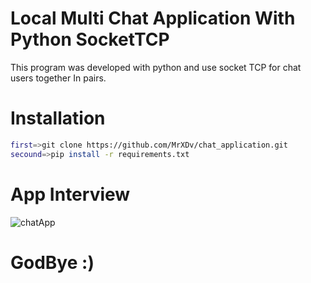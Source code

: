 # Local Multi Chat Application With Python SocketTCP
This program was developed with python and use socket TCP for chat users together In pairs.
# Installation

```bash
first=>git clone https://github.com/MrXDv/chat_application.git
secound=>pip install -r requirements.txt
```

# App Interview
![chatApp](https://user-images.githubusercontent.com/63051195/127721207-501444a9-4523-4695-9c38-942a838863f3.gif)

# GodBye :)
